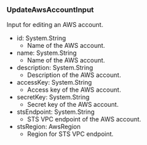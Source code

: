 ### UpdateAwsAccountInput
Input for editing an AWS account.

- id: System.String
  - Name of the AWS account.
- name: System.String
  - Name of the AWS account.
- description: System.String
  - Description of the AWS account.
- accessKey: System.String
  - Access key of the AWS account.
- secretKey: System.String
  - Secret key of the AWS account.
- stsEndpoint: System.String
  - STS VPC endpoint of the AWS account.
- stsRegion: AwsRegion
  - Region for STS VPC endpoint.

